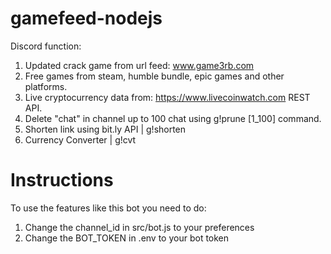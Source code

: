 # gamefeed-nodejs
Discord function:
1. Updated crack game from url feed: www.game3rb.com
2. Free games from steam, humble bundle, epic games and other platforms.
3. Live cryptocurrency data from: https://www.livecoinwatch.com REST API.
4. Delete "chat" in channel up to 100 chat using g!prune [1_100] command.
5. Shorten link using bit.ly API | g!shorten
6. Currency Converter | g!cvt

# Instructions
To use the features like this bot you need to do:
1. Change the channel_id in src/bot.js to your preferences
2. Change the BOT_TOKEN in .env to your bot token
